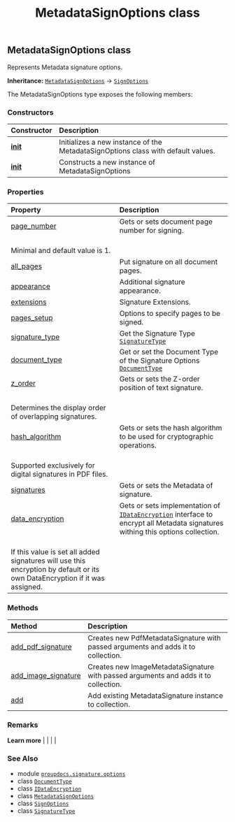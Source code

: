 ﻿---
title: MetadataSignOptions class
second_title: GroupDocs.Signature for Python via .NET API References
description: 
type: docs
url: /python-net/groupdocs.signature.options/metadatasignoptions/
is_root: false
weight: 230
---

## MetadataSignOptions class

Represents Metadata signature options.



**Inheritance:** [`MetadataSignOptions`](/signature/python-net/groupdocs.signature.options/metadatasignoptions) → 
[`SignOptions`](/signature/python-net/groupdocs.signature.options/signoptions)



The MetadataSignOptions type exposes the following members:

### Constructors
| Constructor | Description |
| :- | :- |
| [__init__](/signature/python-net/groupdocs.signature.options/metadatasignoptions/__init__/#) | Initializes a new instance of the MetadataSignOptions class with default values. |
| [__init__](/signature/python-net/groupdocs.signature.options/metadatasignoptions/__init__/#list) | Constructs a new instance of MetadataSignOptions |


### Properties
| Property | Description |
| :- | :- |
| [page_number](/signature/python-net/groupdocs.signature.options/metadatasignoptions/page_number) | Gets or sets document page number for signing.<br/>Minimal and default value is 1. |
| [all_pages](/signature/python-net/groupdocs.signature.options/metadatasignoptions/all_pages) | Put signature on all document pages. |
| [appearance](/signature/python-net/groupdocs.signature.options/metadatasignoptions/appearance) | Additional signature appearance. |
| [extensions](/signature/python-net/groupdocs.signature.options/metadatasignoptions/extensions) | Signature Extensions. |
| [pages_setup](/signature/python-net/groupdocs.signature.options/metadatasignoptions/pages_setup) | Options to specify pages to be signed. |
| [signature_type](/signature/python-net/groupdocs.signature.options/metadatasignoptions/signature_type) | Get the Signature Type [`SignatureType`](/signature/python-net/groupdocs.signature.domain/signaturetype) |
| [document_type](/signature/python-net/groupdocs.signature.options/metadatasignoptions/document_type) | Get or set the Document Type of the Signature Options [`DocumentType`](/signature/python-net/groupdocs.signature.domain/documenttype) |
| [z_order](/signature/python-net/groupdocs.signature.options/metadatasignoptions/z_order) | Gets or sets the Z-order position of text signature.        <br/>Determines the display order of overlapping signatures. |
| [hash_algorithm](/signature/python-net/groupdocs.signature.options/metadatasignoptions/hash_algorithm) | Gets or sets the hash algorithm to be used for cryptographic operations.<br/>Supported exclusively for digital signatures in PDF files. |
| [signatures](/signature/python-net/groupdocs.signature.options/metadatasignoptions/signatures) | Gets or sets the Metadata of signature. |
| [data_encryption](/signature/python-net/groupdocs.signature.options/metadatasignoptions/data_encryption) | Gets or sets implementation of [`IDataEncryption`](/signature/python-net/groupdocs.signature.domain.extensions/idataencryption) interface to encrypt all Metadata signatures withing this options collection.<br/>If this value is set all added signatures will use this encryption by default or its own DataEncryption if it was assigned. |


### Methods
| Method | Description |
| :- | :- |
| [add_pdf_signature](/signature/python-net/groupdocs.signature.options/metadatasignoptions/add_pdf_signature/#str-any-str) | Creates new PdfMetadataSignature with passed arguments and adds it to collection. |
| [add_image_signature](/signature/python-net/groupdocs.signature.options/metadatasignoptions/add_image_signature/#int-any) | Creates new ImageMetadataSignature with passed arguments and adds it to collection. |
| [add](/signature/python-net/groupdocs.signature.options/metadatasignoptions/add/#groupdocs.signature.domain.MetadataSignature) | Add existing  MetadataSignature instance to collection. |



### Remarks 


**Learn more** |
|
 |
 |

### See Also
* module [`groupdocs.signature.options`](..)
* class [`DocumentType`](/signature/python-net/groupdocs.signature.domain/documenttype)
* class [`IDataEncryption`](/signature/python-net/groupdocs.signature.domain.extensions/idataencryption)
* class [`MetadataSignOptions`](/signature/python-net/groupdocs.signature.options/metadatasignoptions)
* class [`SignOptions`](/signature/python-net/groupdocs.signature.options/signoptions)
* class [`SignatureType`](/signature/python-net/groupdocs.signature.domain/signaturetype)
